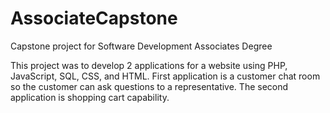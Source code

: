 # AssociateCapstone
Capstone project for Software Development Associates Degree


This project was to develop 2 applications for a website using PHP, JavaScript, SQL, CSS, and HTML.
First application is a customer chat room so the customer can ask questions to a representative.
The second application is shopping cart capability.
